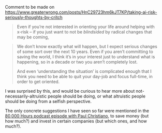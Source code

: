 Comment to be made on https://www.greaterwrong.com/posts/HnC29723hm6kJT7KP/taking-ai-risk-seriously-thoughts-by-critch

> Even if you’re not interested in orienting your life around helping with x-risk – if you just want to not be *blindsided* by radical changes that may be coming,

> We don’t know exactly what will happen, but I expect serious changes of some sort over the next 10 years. Even if you aren’t committing to saving the world, I think it’s in your interest just to understand what is happening, so in a decade or two you aren’t completely lost.
>
> And even ‘understanding the situation’ is complicated enough that I think you need to be able to quit your day-job and focus full-time, in order to get oriented.

I was surprised by this, and would be curious to hear more about not-necessarily-altruistic people should be doing, or what altruistic people should be doing from a selfish perspective.

The only concrete suggestions I have seen so far were mentioned in the [80,000 Hours podcast episode with Paul Christiano](https://80000hours.org/podcast/episodes/paul-christiano-ai-alignment-solutions/), to save money (but how much?) and invest in certain companies (but which ones, and how much?).
